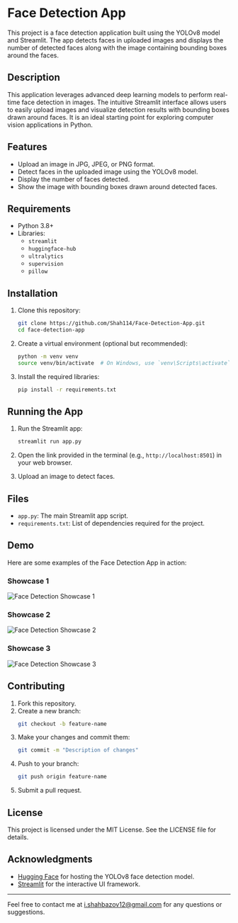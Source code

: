 # Face Detection App

This project is a face detection application built using the YOLOv8 model and Streamlit. The app detects faces in uploaded images and displays the number of detected faces along with the image containing bounding boxes around the faces.

## Description
This application leverages advanced deep learning models to perform real-time face detection in images. The intuitive Streamlit interface allows users to easily upload images and visualize detection results with bounding boxes drawn around faces. It is an ideal starting point for exploring computer vision applications in Python.

## Features
- Upload an image in JPG, JPEG, or PNG format.
- Detect faces in the uploaded image using the YOLOv8 model.
- Display the number of faces detected.
- Show the image with bounding boxes drawn around detected faces.

## Requirements
- Python 3.8+
- Libraries:
  - `streamlit`
  - `huggingface-hub`
  - `ultralytics`
  - `supervision`
  - `pillow`

## Installation
1. Clone this repository:
   ```bash
   git clone https://github.com/Shah114/Face-Detection-App.git
   cd face-detection-app
   ```

2. Create a virtual environment (optional but recommended):
   ```bash
   python -m venv venv
   source venv/bin/activate  # On Windows, use `venv\Scripts\activate`
   ```

3. Install the required libraries:
   ```bash
   pip install -r requirements.txt
   ```

## Running the App
1. Run the Streamlit app:
   ```bash
   streamlit run app.py
   ```

2. Open the link provided in the terminal (e.g., `http://localhost:8501`) in your web browser.

3. Upload an image to detect faces.

## Files
- `app.py`: The main Streamlit app script.
- `requirements.txt`: List of dependencies required for the project.

## Demo

Here are some examples of the Face Detection App in action:

### Showcase 1
![Face Detection Showcase 1](FaceDetection/assets/image1.jpg)

### Showcase 2
![Face Detection Showcase 2](FaceDetection/assets/image2.jpg)

### Showcase 3
![Face Detection Showcase 3](FaceDetection/assets/image3.jpg)


## Contributing
1. Fork this repository.
2. Create a new branch:
   ```bash
   git checkout -b feature-name
   ```
3. Make your changes and commit them:
   ```bash
   git commit -m "Description of changes"
   ```
4. Push to your branch:
   ```bash
   git push origin feature-name
   ```
5. Submit a pull request.

## License
This project is licensed under the MIT License. See the LICENSE file for details.

## Acknowledgments
- [Hugging Face](https://huggingface.co/) for hosting the YOLOv8 face detection model.
- [Streamlit](https://streamlit.io/) for the interactive UI framework.

---
Feel free to contact me at i.shahbazov12@gmail.com for any questions or suggestions.
